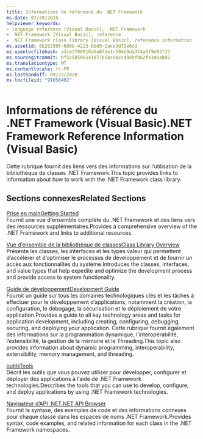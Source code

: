 ```yaml
---
title: Informations de référence du .NET Framework
ms.date: 07/20/2015
helpviewer_keywords:
- language reference [Visual Basic], .NET Framework
- .NET Framework [Visual Basic], reference
- .NET Framework class library [Visual Basic], reference information
ms.assetid: 8b202505-608b-4223-bbd9-2ace3d73e6cd
ms.openlocfilehash: a3ce3780818a6a07de1c594b9da3f4a5f9e03f37
ms.sourcegitcommit: bf5c5850654187705bc94cc40ebfb62fe346ab02
ms.translationtype: MT
ms.contentlocale: fr-FR
ms.lasthandoff: 09/23/2020
ms.locfileid: "91058402"
---
```

# <a name="net-framework-reference-information-visual-basic"></a><span data-ttu-id="9725e-102">Informations de référence du .NET Framework (Visual Basic)</span><span class="sxs-lookup"><span data-stu-id="9725e-102">.NET Framework Reference Information (Visual Basic)</span></span>

<span data-ttu-id="9725e-103">Cette rubrique fournit des liens vers des informations sur l’utilisation de la bibliothèque de classes .NET Framework.</span><span class="sxs-lookup"><span data-stu-id="9725e-103">This topic provides links to information about how to work with the .NET Framework class library.</span></span>  
  
## <a name="related-sections"></a><span data-ttu-id="9725e-104">Sections connexes</span><span class="sxs-lookup"><span data-stu-id="9725e-104">Related Sections</span></span>  

 [<span data-ttu-id="9725e-105">Prise en main</span><span class="sxs-lookup"><span data-stu-id="9725e-105">Getting Started</span></span>](../../framework/get-started/index.md)  
 <span data-ttu-id="9725e-106">Fournit une vue d'ensemble complète du .NET Framework et des liens vers des ressources supplémentaires.</span><span class="sxs-lookup"><span data-stu-id="9725e-106">Provides a comprehensive overview of the .NET Framework and links to additional resources.</span></span>  
  
 [<span data-ttu-id="9725e-107">Vue d’ensemble de la bibliothèque de classes</span><span class="sxs-lookup"><span data-stu-id="9725e-107">Class Library Overview</span></span>](../../standard/class-library-overview.md)  
 <span data-ttu-id="9725e-108">Présente les classes, les interfaces et les types valeur qui permettent d’accélérer et d’optimiser le processus de développement et de fournir un accès aux fonctionnalités du système.</span><span class="sxs-lookup"><span data-stu-id="9725e-108">Introduces the classes, interfaces, and value types that help expedite and optimize the development process and provide access to system functionality.</span></span>  
  
 [<span data-ttu-id="9725e-109">Guide de développement</span><span class="sxs-lookup"><span data-stu-id="9725e-109">Development Guide</span></span>](../../framework/development-guide.md)  
 <span data-ttu-id="9725e-110">Fournit un guide sur tous les domaines technologiques clés et les tâches à effectuer pour le développement d’applications, notamment la création, la configuration, le débogage, la sécurisation et le déploiement de votre application.</span><span class="sxs-lookup"><span data-stu-id="9725e-110">Provides a guide to all key technology areas and tasks for application development, including creating, configuring, debugging, securing, and deploying your application.</span></span> <span data-ttu-id="9725e-111">Cette rubrique fournit également des informations sur la programmation dynamique, l’interopérabilité, l’extensibilité, la gestion de la mémoire et le Threading.</span><span class="sxs-lookup"><span data-stu-id="9725e-111">This topic also provides information about dynamic programming, interoperability, extensibility, memory management, and threading.</span></span>  
  
 [<span data-ttu-id="9725e-112">outils</span><span class="sxs-lookup"><span data-stu-id="9725e-112">Tools</span></span>](../../framework/tools/index.md)  
 <span data-ttu-id="9725e-113">Décrit les outils que vous pouvez utiliser pour développer, configurer et déployer des applications à l’aide de .NET Framework technologies.</span><span class="sxs-lookup"><span data-stu-id="9725e-113">Describes the tools that you can use to develop, configure, and deploy applications by using .NET Framework technologies.</span></span>  
  
 [<span data-ttu-id="9725e-114">Navigateur d’API .NET</span><span class="sxs-lookup"><span data-stu-id="9725e-114">.NET API Browser</span></span>](../../../api/index.md)  
 <span data-ttu-id="9725e-115">Fournit la syntaxe, des exemples de code et des informations connexes pour chaque classe dans les espaces de noms .NET Framework.</span><span class="sxs-lookup"><span data-stu-id="9725e-115">Provides syntax, code examples, and related information for each class in the .NET Framework namespaces.</span></span>
